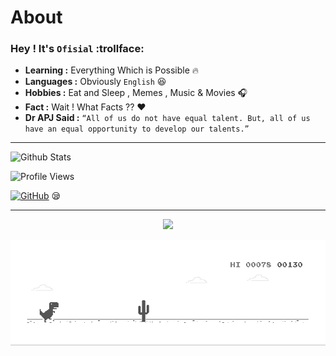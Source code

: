 # About

### Hey ! It's ```Ofisial``` :trollface:

-  **Learning :** Everything Which is Possible :fire:	
-  **Languages :** Obviously ```English``` :laughing:
-  **Hobbies :** Eat and Sleep , Memes , Music & Movies :headphones:
-  **Fact :** Wait ! What Facts ?? :heart: 
- **Dr APJ Said :** ```“All of us do not have equal talent. But, all of us have an equal opportunity to develop our talents.” ```

---------------------------------------------------------------------------------------------------------------------------------------------------------------------------------



![Github Stats](https://github-readme-stats.vercel.app/api?username=ofisial&show_icons=true&title_color=8571FF&icon_color=E4FF6B&count_private=true&include_all_commits=true&show_icons=true&theme=dark)




![Profile Views](https://hits.seeyoufarm.com/api/count/incr/badge.svg?url=https://github.com/ofisial/&title=Profile%20Views)

[![GitHub](https://img.shields.io/badge/dynamic/json?logo=github&label=GitHub+Followers&labelColor=282c34&color=181717&query=%24.data.totalSubs&url=https%3A%2F%2Fapi.spencerwoo.com%2Fsubstats%2F%3Fsource%3Dgithub%26queryKey%3Dofisial&longCache=true)](github.com/ofisial)
😪

---------------------------------------------------------------------------------------------------------------------------------------------------------------------------------



<p align="center">
	<img width="100" src="https://github.githubassets.com/images/spinners/octocat-spinner-64.gif">



	


![Dyno](https://github.com/CW4RR10R/archives/raw/master/dino.gif)



